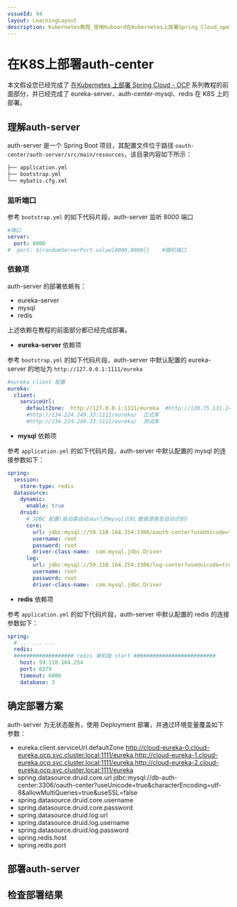 ```yaml
---
vssueId: 94
layout: LearningLayout
description: Kubernetes教程_使用Kuboard在Kubernetes上部署Spring_Cloud_open_capacity_platform微服务能力开放平台_部署auth-center
---
```


# 在K8S上部署auth-center

本文假设您已经完成了 [在Kubernetes 上部署 Spring Cloud - OCP](./) 系列教程的前面部分，并已经完成了 eureka-server、auth-center-mysql、redis 在 K8S 上的部署。

## 理解auth-server

auth-server 是一个 Spring Boot 项目，其配置文件位于路径 `oauth-center/auth-server/src/main/resources`，该目录内容如下所示：

``` sh
├── application.yml
├── bootstrap.yml
└── mybatis.cfg.xml
```

### 监听端口

参考 `bootstrap.yml` 的如下代码片段，auth-server 监听 8000 端口

``` yaml {3}
#端口
server:
  port: 8000
#  port: ${randomServerPort.value[8000,8000]}    #随机端口
```

### 依赖项

auth-server 的部署依赖有：
* eureka-server
* mysql
* redis

上述依赖在教程的前面部分都已经完成部署。

* **eureka-server** 依赖项

参考 `bootstrap.yml` 的如下代码片段，auth-server 中默认配置的 eureka-server 的地址为 `http://127.0.0.1:1111/eureka`

``` yaml {5}
#eureka client 配置          
eureka:
  client:
    serviceUrl:
      defaultZone:  http://127.0.0.1:1111/eureka  #http://130.75.131.241:8761/eureka,http://130.75.131.248:8762/eureka
      #http://134.224.249.33:1111/eureka/  正式库
      #http://134.224.249.33:1111/eureka/  测试库
```

* **mysql** 依赖项

参考 `application.yml` 的如下代码片段，auth-server 中默认配置的 mysql 的连接参数如下：

``` yaml {10,11,12,15,16,17}
spring:
  session:
    store-type: redis  
  datasource:
    dynamic:
      enable: true
    druid: 
      # JDBC 配置(驱动类自动从url的mysql识别,数据源类型自动识别)
      core:
        url: jdbc:mysql://59.110.164.254:3306/oauth-center?useUnicode=true&characterEncoding=utf-8&allowMultiQueries=true&useSSL=false 
        username: root
        password: root
        driver-class-name:  com.mysql.jdbc.Driver
      log:
        url: jdbc:mysql://59.110.164.254:3306/log-center?useUnicode=true&characterEncoding=utf-8&allowMultiQueries=true&useSSL=false 
        username: root
        password: root
        driver-class-name:  com.mysql.jdbc.Driver
```

* **redis** 依赖项

参考 `application.yml` 的如下代码片段，auth-server 中默认配置的 redis 的连接参数如下：

``` yaml {5,6}
spring:
  # ... ... ...
  redis:
  ################### redis 单机版 start ########################## 
    host: 59.110.164.254
    port: 6379    
    timeout: 6000
    database: 3
```

## 确定部署方案

auth-server 为无状态服务，使用 Deployment 部署，并通过环境变量覆盖如下参数：

* eureka.client.serviceUrl.defaultZone
  http://cloud-eureka-0.cloud-eureka.ocp.svc.cluster.local:1111/eureka,http://cloud-eureka-1.cloud-eureka.ocp.svc.cluster.local:1111/eureka,http://cloud-eureka-2.cloud-eureka.ocp.svc.cluster.local:1111/eureka
* spring.datasource.druid.core.url
  jdbc:mysql://db-auth-center:3306/oauth-center?useUnicode=true&characterEncoding=utf-8&allowMultiQueries=true&useSSL=false
* spring.datasource.druid.core.username
* spring.datasource.druid.core.password
* spring.datasource.druid.log.url
* spring.datasource.druid.log.username
* spring.datasource.druid.log.password
* spring.redis.host
* spring.redis.port

## 部署auth-server

## 检查部署结果
